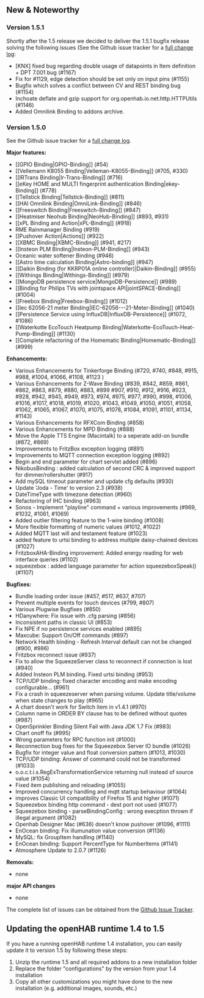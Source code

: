 ## New & Noteworthy

### Version 1.5.1

Shortly after the 1.5 release we decided to deliver the 1.5.1 bugfix release solving the following issues (See the Github issue tracker for a [full change log](https://github.com/openhab/openhab/issues?milestone=6&page=1&state=closed):

* [KNX] fixed bug regarding double usage of datapoints in Item definition + DPT 7.001 bug (#1167)
* Fix for #1129, edge detection should be set only on input pins (#1155)
* Bugfix which solves a conflict between CV and REST binding bug (#1154)
* Inchoate deflate and gzip support for org.openhab.io.net.http.HTTPUtils (#1146)
* Added Omnilink Binding to addons archive.

### Version 1.5.0

See the Github issue tracker for a [full change log](https://github.com/openhab/openhab/issues?milestone=4&page=1&state=closed).

**Major features:**
* [[GPIO Binding|GPIO-Binding]] (#54)
* [[Vellemann K8055 Binding|Velleman-K8055-Binding]] (#705, #330)
* [[IRTrans Binding|Ir-Trans-Binding]] (#716)
* [[eKey HOME and MULTI fingerprint authentication Binding|ekey-Binding]] (#778)
* [[Tellstick Binding|Tellstick-Binding]] (#811)
* [[HAI Omnilink Binding|OmniLink-Binding]] (#846)
* [[Freeswitch Binding|Freeswitch-Binding]] (#847)
* [[Heatmiser Neohub Binding|NeoHub-Binding]] (#893, #931)
* [[xPL Binding and Action|xPL-Binding]] (#918)
* RME Rainmanager Binding (#919)
* [[Pushover Action|Actions]] (#922)
* [[XBMC Binding|XBMC-Binding]] (#941, #217)
* [[Insteon PLM Binding|Insteon-PLM-Binding]] (#943)
* Oceanic water softener Binding (#946)
* [[Astro time calculation Binding|Astro-binding]] (#947)
* [[Daikin Binding (for KKRP01A online controller)|Daikin-Binding]] (#955)
* [[Withings Binding|Withings-Binding]] (#979)
* [[MongoDB persistence service|MongoDB-Persistence]] (#989)
* [[Binding for Philips TVs with jointspace API|jointSPACE-Binding]] (#1004)
* [[Freebox Binding|Freebox-Binding]] (#1012)
* [[Iec 62056-21 meter Binding|IEC-62056---21-Meter-Binding]] (#1040)
* [[Persistence Service using InfluxDB|InfluxDB-Persistence]] (#1072, #1086)
* [[Waterkotte EcoTouch Heatpump Binding|Waterkotte-EcoTouch-Heat-Pump-Binding]] (#1130)
* [[Complete refactoring of the Homematic Binding|Homematic-Binding]] (#999)

**Enhancements:**
* Various Enhancements for Tinkerforge Binding (#720, #740, #848, #915, #988, #1004, #1066, #1108, #1123 )
* Various Enhancements for Z-Wave Binding (#839, #842, #859, #861, #862, #863, #879, #880, #883, #899 #907, #910, #912, #916, #923, #928, #942, #945, #949, #973, #974, #975, #977, #990, #998, #1006, #1016, #1017, #1018, #1019, #1020, #1043, #1049, #1050, #1051, #1058, #1062, #1065, #1067, #1070, #1075, #1078, #1084, #1091, #1101, #1134, #1143)
* Various Enhancements for RFXCom Binding (#858)
* Various Enhancements for MPD Binding (#888)
* Move the Apple TTS Engine (Macintalk) to a seperate add-on bundle (#872, #869)
* Improvements to FritzBox exception logging (#891)
* Improvements to MQTT connection exception logging (#892)
* Begin and end parameter for chart servlet added (#896)
* NikobusBinding : added calculation of second CRC & improved support for dimmer/rollershutter (#917)
* Add mySQL timeout parameter and update cfg defaults (#930)
* Update 'Joda - Time' to version 2.3 (#938)
* DateTimeType with timezone detection (#960)
* Refactoring of IHC binding (#963)
* Sonos - Implement "playline" command + various improvements (#969, #1032, #1061, #1069)
* Added outlier filtering feature to the 1-wire binding (#1008)
* More flexible formatting of numeric values (#1012, #1022)
* Added MQTT last will and testament feature (#1023)
* added feature to urtsi binding to address multiple daisy-chained devices (#1027)
* FritzboxAHA-Binding improvement: Added energy reading for web interface queries (#1102)
* squeezebox : added language parameter for action squeezeboxSpeak() (#1107)

**Bugfixes:**
* Bundle loading order issue (#457, #517, #637, #707)
* Prevent multiple events for touch devices (#799, #807)
* Various Plugwise Bugfixes (#850)
* HDanywhere: Fix issue with .cfg parsing (#856)
* Inconsistent paths in classic UI (#853)
* Fix NPE if no persistence services enabled (#895)
* Maxcube: Support On/Off commands (#897)
* Network Health binding - Refresh Interval default can not be changed (#900, #986)
* Fritzbox reconnect issue (#937)
* Fix to allow the SqueezeServer class to reconnect if connection is lost (#940)
* Added Insteon PLM binding. Fixed urtsi binding (#953)
* TCP/UDP binding: fixed character encoding and make encoding configurable... (#961)
* Fix a crash in squeezeserver when parsing volume. Update title/volume when state changes to play (#965)
* A chart doesn't work for Switch item in v1.4.1 (#970)
* Column name in ORDER BY clause has to be defined without quotes (#987)
* OpenSprinkler Binding Silent Fail with Java JDK 1.7 Fix (#983)
* Chart onoff fix (#995)
* Wrong parameters for RPC function init (#1000)
* Reconnection bug fixes for the Squeezebox Server IO bundle (#1026)
* Bugfix for integer value and float conversion pattern (#1013, #1030)
* TCP/UDP binding: Answer of command could not be transformed (#1033)
* o.o.c.t.i.s.RegExTransformationService returning null instead of source value (#1054)
* Fixed item publishing and reloading (#1055)
* Improved concurrency handling and mqtt startup behaviour (#1064)
* improves Classic UI compatibility of Firefox 15 and higher (#1071)
* Squeezebox binding http command - dest port not used (#1077)
* Squeezebox binding - parseBindingConfig : wrong execption thrown if illegal argument (#1082)
* Openhab Designer Mac (#636) doesn't know pushover (#1096, #1111)
* EnOcean binding: Fix illumunation value conversion (#1136)
* MySQL: fix GroupItem handling (#1140)
* EnOcean binding: Support PercentType for NumberItems (#1141)
* Atmosphere Update to 2.0.7 (#1126)

**Removals:**
* none

**major API changes**
* none

The complete list of issues can be obtained from the [Github Issue Tracker](https://github.com/openhab/openhab/issues?direction=asc&labels=&milestone=4&page=1&sort=created&state=closed).

## Updating the openHAB runtime 1.4 to 1.5

If you have a running openHAB runtime 1.4 installation, you can easily update it to version 1.5 by following these steps:
 1. Unzip the runtime 1.5 and all required addons to a new installation folder
 1. Replace the folder "configurations" by the version from your 1.4 installation
 1. Copy all other customizations you might have done to the new installation (e.g. additional images, sounds, etc.)